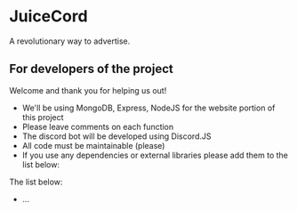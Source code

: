 # JuiceCord
A revolutionary way to advertise.

## For developers of the project
Welcome and thank you for helping us out!

- We'll be using MongoDB, Express, NodeJS for the website portion of this project
- Please leave comments on each function
- The discord bot will be developed using Discord.JS
- All code must be maintainable (please)
- If you use any dependencies or external libraries please add them to the list below:

The list below:
- ...
